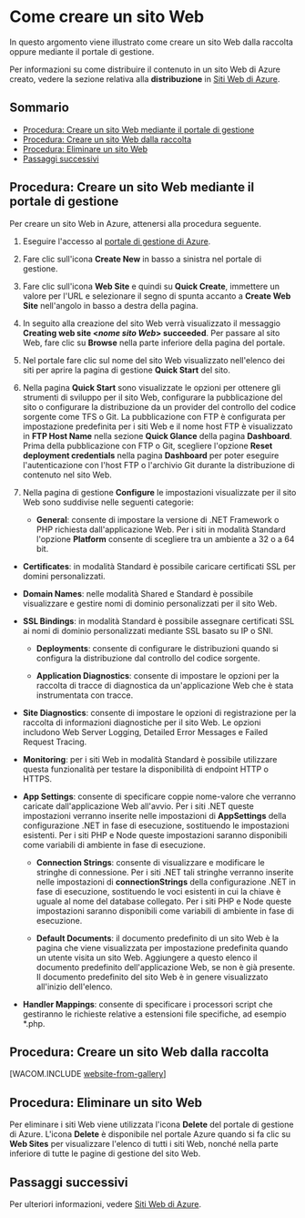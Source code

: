 <properties  linkid="manage-services-how-to-create-websites" urlDisplayName="How to create" pageTitle="How to create web sites - Azure service management" metaKeywords="Azure creating web site, Azure deleting website" description="Learn how to create a web site using the Azure Management Portal." metaCanonical="" services="web-sites" documentationCenter="" title="How to Create and Deploy a Web Site" authors="timamm" solutions="" manager="" editor="" />

# Come creare un sito Web

In questo argomento viene illustrato come creare un sito Web dalla raccolta oppure mediante il portale di gestione.

Per informazioni su come distribuire il contenuto in un sito Web di Azure creato, vedere la sezione relativa alla **distribuzione** in [Siti Web di Azure](/it-it/documentation/services/web-sites/).

## Sommario

* [Procedura: Creare un sito Web mediante il portale di gestione](#createawebsiteportal)
* [Procedura: Creare un sito Web dalla raccolta](#howtocreatefromgallery)
* [Procedura: Eliminare un sito Web](#deleteawebsite)
* [Passaggi successivi](#nextsteps)

## <a name="createawebsiteportal"></a>Procedura: Creare un sito Web mediante il portale di gestione

Per creare un sito Web in Azure, attenersi alla procedura seguente.

1.  Eseguire l'accesso al [portale di gestione di Azure][1].

2.  Fare clic sull'icona **Create New** in basso a sinistra nel portale di gestione.

3.  Fare clic sull'icona **Web Site** e quindi su **Quick Create**, immettere un valore per l'URL e selezionare il segno di spunta accanto a **Create Web Site** nell'angolo in basso a destra della pagina.

4.  In seguito alla creazione del sito Web verrà visualizzato il messaggio **Creating web site <*nome sito Web*> succeeded**. Per passare al sito Web, fare clic su **Browse** nella parte inferiore della pagina del portale.

5.  Nel portale fare clic sul nome del sito Web visualizzato nell'elenco dei siti per aprire la pagina di gestione **Quick Start** del sito.

6.  Nella pagina **Quick Start** sono visualizzate le opzioni per ottenere gli strumenti di sviluppo per il sito Web, configurare la pubblicazione del sito o configurare la distribuzione da un provider del controllo del codice sorgente come TFS o Git. La pubblicazione con FTP è configurata per impostazione predefinita per i siti Web e il nome host FTP è visualizzato in **FTP Host Name** nella sezione **Quick Glance** della pagina **Dashboard**. Prima della pubblicazione con FTP o Git, scegliere l'opzione **Reset deployment credentials** nella pagina **Dashboard** per poter eseguire l'autenticazione con l'host FTP o l'archivio Git durante la distribuzione di contenuto nel sito Web.

7.  Nella pagina di gestione **Configure** le impostazioni visualizzate per il sito Web sono suddivise nelle seguenti categorie:

	* **General**: consente di impostare la versione di .NET Framework o PHP richiesta dall'applicazione Web. Per i siti in modalità Standard l'opzione **Platform** consente di scegliere tra un ambiente a 32 o a 64 bit.

* **Certificates**: in modalità Standard è possibile caricare certificati SSL per domini personalizzati.

* **Domain Names**: nelle modalità Shared e Standard è possibile visualizzare e gestire nomi di dominio personalizzati per il sito Web.

* **SSL Bindings**: in modalità Standard è possibile assegnare certificati SSL ai nomi di dominio personalizzati mediante SSL basato su IP o SNI.

	* **Deployments**: consente di configurare le distribuzioni quando si configura la distribuzione dal controllo del codice sorgente.

	* **Application Diagnostics**: consente di impostare le opzioni per la raccolta di tracce di diagnostica da un'applicazione Web che è stata instrumentata con tracce.

* **Site Diagnostics**: consente di impostare le opzioni di registrazione per la raccolta di informazioni diagnostiche per il sito Web. Le opzioni includono Web Server Logging, Detailed Error Messages e Failed Request Tracing.

* **Monitoring**: per i siti Web in modalità Standard è possibile utilizzare questa funzionalità per testare la disponibilità di endpoint HTTP o HTTPS.

* **App Settings**: consente di specificare coppie nome-valore che verranno caricate dall'applicazione Web all'avvio. Per i siti .NET queste impostazioni verranno inserite nelle impostazioni di **AppSettings** della configurazione .NET in fase di esecuzione, sostituendo le impostazioni esistenti. Per i siti PHP e Node queste
  impostazioni saranno disponibili come variabili di ambiente in fase di esecuzione.

	* **Connection Strings**: consente di visualizzare e modificare le stringhe di connessione. Per i siti .NET tali stringhe verranno inserite nelle impostazioni di **connectionStrings** della configurazione .NET in fase di esecuzione, sostituendo le voci esistenti in cui la chiave è uguale al nome del database collegato. Per i siti PHP e Node queste impostazioni saranno disponibili come variabili di ambiente in fase di esecuzione.

	* **Default Documents**: il documento predefinito di un sito Web è la pagina che viene visualizzata per impostazione predefinita quando un utente visita un sito Web. Aggiungere a questo elenco il documento predefinito dell'applicazione Web, se non è già presente. Il documento predefinito del sito Web è in genere visualizzato all'inizio dell'elenco.

* **Handler Mappings**: consente di specificare i processori script che gestiranno le richieste relative a estensioni file specifiche, ad esempio \*.php.

## <a name="howtocreatefromgallery"></a>Procedura: Creare un sito Web dalla raccolta

[WACOM.INCLUDE [website-from-gallery](../includes/website-from-gallery.md)]

## <a name="deleteawebsite"></a>Procedura: Eliminare un sito Web

Per eliminare i siti Web viene utilizzata l'icona **Delete** del portale di gestione di Azure. L'icona **Delete** è disponibile nel portale Azure quando si fa clic su **Web Sites** per visualizzare l'elenco di tutti i siti Web, nonché nella parte inferiore di tutte le pagine di gestione del sito Web.

## <a name="nextsteps"></a>Passaggi successivi

Per ulteriori informazioni, vedere [Siti Web di Azure](/it-it/documentation/services/web-sites/).



[1]: http://manage.windowsazure.com/